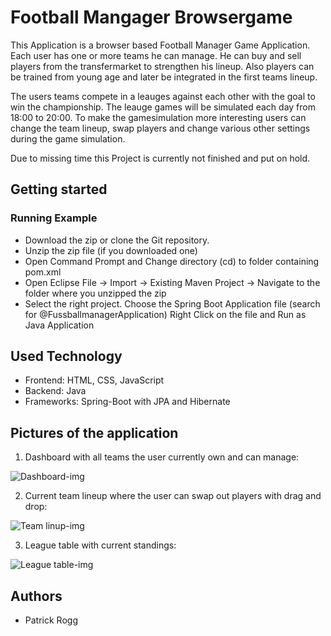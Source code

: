 # Football Mangager Browsergame

This Application is a browser based Football Manager Game Application. 
Each user has one or more teams he can manage. He can buy and sell players from the transfermarket to strengthen his lineup. Also players can be trained from young age and later be integrated in the first teams lineup.

The users teams compete in a leauges against each other with the goal to win the championship.
The leauge games will be simulated each day from 18:00 to 20:00.
To make the gamesimulation more interesting users can change the team lineup, swap players and change various other settings during the game simulation.

Due to missing time this Project is currently not finished and put on hold.

## Getting started

### Running Example
* Download the zip or clone the Git repository.
* Unzip the zip file (if you downloaded one)
* Open Command Prompt and Change directory (cd) to folder containing pom.xml
* Open Eclipse File -> Import -> Existing Maven Project -> Navigate to the folder where you unzipped the zip
* Select the right project. Choose the Spring Boot Application file (search for @FussballmanagerApplication) Right Click on the file and Run as Java Application


## Used Technology

* Frontend: HTML, CSS, JavaScript
* Backend: Java
* Frameworks: Spring-Boot with JPA and Hibernate

## Pictures of the application

1. Dashboard with all teams the user currently own and can manage:

![Dashboard-img](https://i.imgur.com/x7sG2Uj.png)



2. Current team lineup where the user can swap out players with drag and drop:

![Team linup-img](https://i.imgur.com/ZiB7lag.png)



3. League table with current standings:

![League table-img](https://i.imgur.com/e0ygOLr.png)




## Authors
* Patrick Rogg

